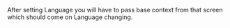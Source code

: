 After setting Language you will have to pass base context from that screen which should come on Language changing.
